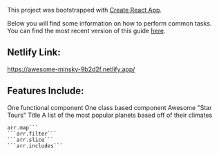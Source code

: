 This project was bootstrapped with [Create React App](https://github.com/facebookincubator/create-react-app).

Below you will find some information on how to perform common tasks.<br>
You can find the most recent version of this guide [here](https://github.com/facebookincubator/create-react-app/blob/master/packages/react-scripts/template/README.md).
## Netlify Link:
https://awesome-minsky-9b2d2f.netlify.app/

## Features Include:
One functional component
One class based component
Awesome "Star Tours" Title
A list of the most popular planets based off of their climates
	
	arr.map```
	```arr.filter```
	```arr.slice```
	```arr.includes```

